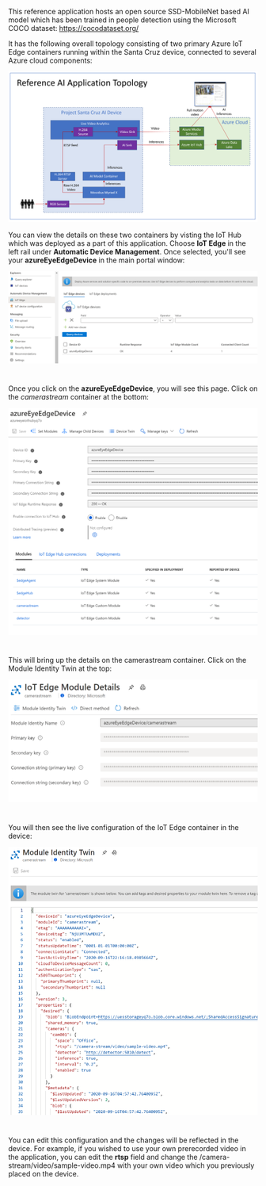 This reference application hosts an open source SSD-MobileNet based AI model which has been trained in people detection using the Microsoft COCO dataset: https://cocodataset.org/

It has the following overall topology consisting of two primary Azure IoT Edge containers running within the Santa Cruz device, connected to several Azure cloud components:

![](/images/AI-App-Topology.PNG)

You can view the details on these two containers by visting the IoT Hub which was deployed as a part of this application.  Choose **IoT Edge** in the left rail under **Automatic Device Management**.  Once selected, you'll see your **azureEyeEdgeDevice** in the main portal window:

![](/images/IoT-Hub-Edge.png)
#
Once you click on the **azureEyeEdgeDevice**,  you will see this page. Click on the *camerastream* container at the bottom:

![](/images/IoT-Hub-Containers.png)
#
This will bring up the details on the camerastream container. Click on the Module Identity Twin at the top:

![](/images/IoT-Hub-Identity-Twin.png)


#

You will then see the live configuration of the IoT Edge container in the device:

![](/images/IoT-Hub-Identity-Twin-Details.png)
#
You can edit this configuration and the changes will be reflected in the device. For example, if you wished to use your own prerecorded video in the application, you can edit the **rtsp** field and change the /camera-stream/video/sample-video.mp4 with your own video which you previously placed on the device.
